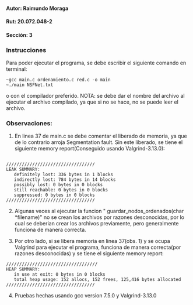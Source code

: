 #### Autor: Raimundo Moraga
#### Rut: 20.072.048-2
#### Sección: 3

### Instrucciones
Para poder ejecutar el programa, se debe escribir el siguiente comando en terminal:

```console
~gcc main.c ordenamiento.c red.c -o main
~./main NSFNet.txt
```
o con el compilador preferido.
NOTA: se debe dar el nombre del archivo al ejecutar el archivo compilado, ya que si no se hace, no se puede leer el archivo.

### Observaciones:
1. En linea 37 de main.c se debe comentar el liberado de memoria, ya que de lo contrario arroja Segmentation fault.
Sin este liberado, se tiene el siguiente memory report(Conseguido usando Valgrind-3.13.0):

```console

//////////////////////////////////
LEAK SUMMARY:
   definitely lost: 336 bytes in 1 blocks
   indirectly lost: 784 bytes in 14 blocks
   possibly lost: 0 bytes in 0 blocks
   still reachable: 0 bytes in 0 blocks
   suppressed: 0 bytes in 0 blocks
//////////////////////////////////
```
2. Algunas veces al ejecutar la funcion " guardar_nodos_ordenados(char *filename)" no se crean los archivos por razones desconocidas, por lo cual se deberian crear los archivos previamente, pero generalmente funciona de manera correcta.

3. Por otro lado, si se libera memoria en linea 37(obs. 1) y se ocupa Valgrind para ejecutar el programa, funciona de manera correcta(por razones desconocidas) y se tiene el siguiente memory report:

```console
///////////////////////////////////
HEAP SUMMARY:
   in use at exit: 0 bytes in 0 blocks
   total heap usage: 152 allocs, 152 frees, 125,416 bytes allocated
//////////////////////////////////
```
4. Pruebas hechas usando gcc version 7.5.0 y Valgrind-3.13.0
